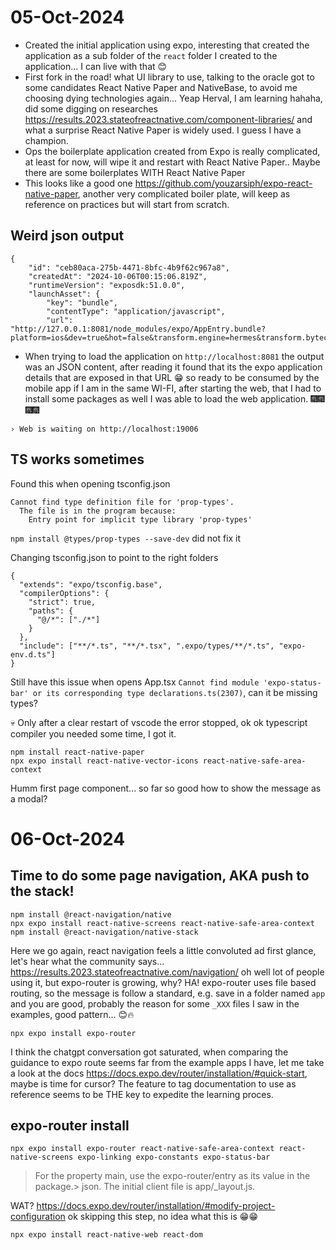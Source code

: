 # 05-Oct-2024
- Created the initial application using expo, interesting that created the application as a sub folder of the `react` folder I created to the application... I can live with that 😊
- First fork in the road! what UI library to use, talking to the oracle got to some candidates React Native Paper and NativeBase, to avoid me choosing dying technologies again... Yeap Herval, I am learning hahaha, did some digging on researches https://results.2023.stateofreactnative.com/component-libraries/ and what a surprise React Native Paper is widely used. I guess I have a champion.
- Ops the boilerplate application created from Expo is really complicated, at least for now, will wipe it and restart with React Native Paper.. Maybe there are some boilerplates WITH React Native Paper
- This looks like a good one https://github.com/youzarsiph/expo-react-native-paper, another very complicated boiler plate, will keep as reference on practices but will start from scratch.

## Weird json output 
```
{
    "id": "ceb80aca-275b-4471-8bfc-4b9f62c967a8",
    "createdAt": "2024-10-06T00:15:06.819Z",
    "runtimeVersion": "exposdk:51.0.0",
    "launchAsset": {
        "key": "bundle",
        "contentType": "application/javascript",
        "url": "http://127.0.0.1:8081/node_modules/expo/AppEntry.bundle?platform=ios&dev=true&hot=false&transform.engine=hermes&transform.bytecode=true&transform.routerRoot=app"
```
- When trying to load the application on `http://localhost:8081` the output was an JSON content, after reading it found that its the expo application details that are exposed in that URL 😁 so ready to be consumed by the mobile app if I am in the same WI-FI, after starting the web, that I had to install some packages as well I was able to load the web application. 🎆🎆🎆🎆

```
› Web is waiting on http://localhost:19006
```

## TS works sometimes

Found this when opening tsconfig.json
```
Cannot find type definition file for 'prop-types'.
  The file is in the program because:
    Entry point for implicit type library 'prop-types'
```

`npm install @types/prop-types --save-dev` did not fix it

Changing tsconfig.json to point to the right folders

```
{
  "extends": "expo/tsconfig.base",
  "compilerOptions": {
    "strict": true,
    "paths": {
      "@/*": ["./*"]
    }
  },
  "include": ["**/*.ts", "**/*.tsx", ".expo/types/**/*.ts", "expo-env.d.ts"]
}
``` 

Still have this issue when opens App.tsx `Cannot find module 'expo-status-bar' or its corresponding type declarations.ts(2307)`, can it be missing types?

💀 Only after a clear restart of vscode the error stopped, ok ok typescript compiler you needed some time, I got it.


``` 
npm install react-native-paper
npx expo install react-native-vector-icons react-native-safe-area-context
``` 

Humm first page component... so far so good how to show the message as a modal?

# 06-Oct-2024

## Time to do some page navigation, AKA push to the stack!

```
npm install @react-navigation/native
npx expo install react-native-screens react-native-safe-area-context
npm install @react-navigation/native-stack
```

Here we go again, react navigation feels a little convoluted ad first glance, let's hear what the community says... https://results.2023.stateofreactnative.com/navigation/ oh well lot of people using it, but expo-router is growing, why? HA! expo-router uses file based routing, so the message is follow a standard, e.g. save in a folder named `app` and you are good, probably the reason for some `_XXX` files I saw in the examples, good pattern... 😊🔥

```
npx expo install expo-router
```
I think the chatgpt conversation got saturated, when comparing the guidance to expo route seems far from the example apps I have, let me take a look at the docs https://docs.expo.dev/router/installation/#quick-start, maybe is time for cursor? The feature to tag documentation to use as reference seems to be THE key to expedite the learning proces.

## expo-router install 

```
npx expo install expo-router react-native-safe-area-context react-native-screens expo-linking expo-constants expo-status-bar
```

> For the property main, use the expo-router/entry as its value in the package.> json. The initial client file is app/_layout.js.


WAT? https://docs.expo.dev/router/installation/#modify-project-configuration
ok skipping this step, no idea what this is 😁😁

```
npx expo install react-native-web react-dom
```



